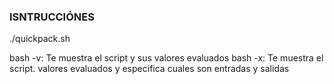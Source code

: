 ### ISNTRUCCIÓNES

./quickpack.sh


bash -v: Te muestra el script y sus valores evaluados
bash -x: Te muestra el script. valores evaluados y especifica cuales son entradas y salidas